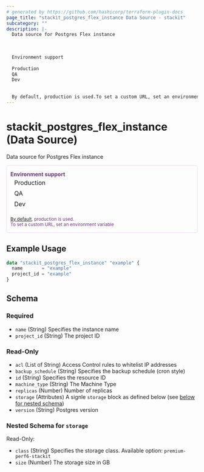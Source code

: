 ```yaml
---
# generated by https://github.com/hashicorp/terraform-plugin-docs
page_title: "stackit_postgres_flex_instance Data Source - stackit"
subcategory: ""
description: |-
  Data source for Postgres Flex instance
  
  
  
  Environment support
  
  Production
  QA
  Dev
  
  
  By default, production is used.To set a custom URL, set an environment variable
---
```


# stackit_postgres_flex_instance (Data Source)

Data source for Postgres Flex instance
<div class="warning" style='color: #69337A; border: solid #E9D8FD 1px; border-radius: 4px; padding-left:0.7em;margin-top:5px;'>
<span>
<p style='margin-top:1em;'>
<b>Environment support</b>
<table style='border-collapse: separate; margin:0;'>
<tr><td style='width: 100px'>Production</td><td><td></tr>
<tr><td>QA</td><td><td></tr>
<tr><td>Dev</td><td><td></tr>
</table>
<br />
<small><a href="https://registry.terraform.io/providers/SchwarzIT/stackit/latest/docs#environment">By default</a>, production is used.<br />To set a custom URL, set an environment variable </small>
</p>
</span>
</div>

## Example Usage

```terraform
data "stackit_postgres_flex_instance" "example" {
  name       = "example"
  project_id = "example"
}
```

<!-- schema generated by tfplugindocs -->
## Schema

### Required

- `name` (String) Specifies the instance name
- `project_id` (String) The project ID

### Read-Only

- `acl` (List of String) Access Control rules to whitelist IP addresses
- `backup_schedule` (String) Specifies the backup schedule (cron style)
- `id` (String) Specifies the resource ID
- `machine_type` (String) The Machine Type
- `replicas` (Number) Number of replicas
- `storage` (Attributes) A signle `storage` block as defined below (see [below for nested schema](#nestedatt--storage))
- `version` (String) Postgres version

<a id="nestedatt--storage"></a>
### Nested Schema for `storage`

Read-Only:

- `class` (String) Specifies the storage class. Available option: `premium-perf6-stackit`
- `size` (Number) The storage size in GB



